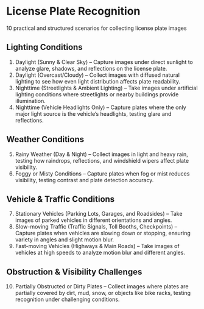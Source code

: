 # License Plate Recognition
10 practical and structured scenarios for collecting license plate images

## Lighting Conditions
1. Daylight (Sunny & Clear Sky) – Capture images under direct sunlight to analyze glare, shadows, and reflections on the license plate.
2. Daylight (Overcast/Cloudy) – Collect images with diffused natural lighting to see how even light distribution affects plate readability.
3. Nighttime (Streetlights & Ambient Lighting) – Take images under artificial lighting conditions where streetlights or nearby buildings provide illumination.
4. Nighttime (Vehicle Headlights Only) – Capture plates where the only major light source is the vehicle’s headlights, testing glare and reflections.

## Weather Conditions
5. Rainy Weather (Day & Night) – Collect images in light and heavy rain, testing how raindrops, reflections, and windshield wipers affect plate visibility.
6. Foggy or Misty Conditions – Capture plates when fog or mist reduces visibility, testing contrast and plate detection accuracy.

## Vehicle & Traffic Conditions
7. Stationary Vehicles (Parking Lots, Garages, and Roadsides) – Take images of parked vehicles in different orientations and angles.
8. Slow-moving Traffic (Traffic Signals, Toll Booths, Checkpoints) – Capture plates when vehicles are slowing down or stopping, ensuring variety in angles and slight motion blur.
9. Fast-moving Vehicles (Highways & Main Roads) – Take images of vehicles at high speeds to analyze motion blur and different angles.

## Obstruction & Visibility Challenges
10. Partially Obstructed or Dirty Plates – Collect images where plates are partially covered by dirt, mud, snow, or objects like bike racks, testing recognition under challenging conditions.
